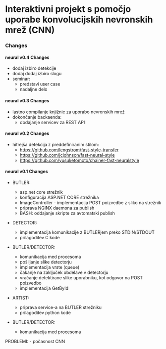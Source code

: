 # Interaktivni projekt s pomočjo uporabe konvolucijskih nevronskih mrež (CNN) #

### Changes ###
#### neural v0.4 Changes ####
- dodaj izbiro detekcije
- dodaj dodaj izbiro slogu
- seminar:
	- predstavi user case
	- nadaljne delo

#### neural v0.3 Changes ####
- lastno compilanje knjižnic za uporabo nevronskih mrež
- dokončanje backaenda:
	- dodajanje servicev za REST API

#### neural v0.2 Changes ####
- hitrejša detekcija z preddefiniranim stilom:
	- https://github.com/lengstrom/fast-style-transfer
	- https://github.com/jcjohnson/fast-neural-style
	- https://github.com/yusuketomoto/chainer-fast-neuralstyle

#### neural v0.1 Changes ####
- BUTLER: 
	- asp.net core strežnik
	- konfiguracija ASP.NET CORE strežnika
	- ImageController - implementacija POST poizvedbe z sliko na strežnik
	- priprava NGINX daemona za publish
	- BASH: oddajanje skripte za avtomatski publish

- DETECTOR:
	- implementacija komunikacije z BUTLERjem preko STDIN/STDOUT
	- prilagoditev C kode
	
- BUTLER/DETECTOR:
	- komunikacija med procesoma
	- pošiljanje slike detectorju
	- implementacija vrste (queue)
	- čakanje na zaključek obdelave v detectorju
	- vračanje detektirane slike uporabniku, kot odgovor na POST poizvedbo
	- implementacija GetById
 
- ARTIST:
    - priprava service-a na BUTLER strežniku
	- prilagoditev python kode
	
- BUTLER/DETECTOR:
	- komunikacija med procesoma
	
PROBLEMI:
	- počasnost CNN

